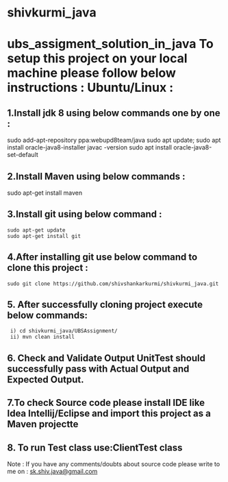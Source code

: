 # shivkurmi_java
ubs_assigment_solution_in_java
To setup this project on your local machine please follow below instructions :
Ubuntu/Linux :
============================================================================
## 1.Install jdk 8 using below commands one by one :
  sudo add-apt-repository ppa:webupd8team/java
  sudo apt update; sudo apt install oracle-java8-installer
  javac -version
  sudo apt install oracle-java8-set-default
  
## 2.Install Maven using below commands :
  sudo apt-get install maven
  
## 3.Install git using below command :
    sudo apt-get update
    sudo apt-get install git
    
## 4.After installing git use below command to clone this project :
    sudo git clone https://github.com/shivshankarkurmi/shivkurmi_java.git 
    
## 5. After successfully cloning project execute below commands:
     i) cd shivkurmi_java/UBSAssignment/
     ii) mvn clean install
## 6. Check and Validate Output UnitTest should successfully pass with Actual Output and Expected Output.

## 7.To check Source code please install IDE like Idea Intellij/Eclipse and import this project as a Maven projectte

## 8. To run Test class use:ClientTest class
     
  Note : If you have any comments/doubts about source code please write to me on : sk.shiv.java@gmail.com
